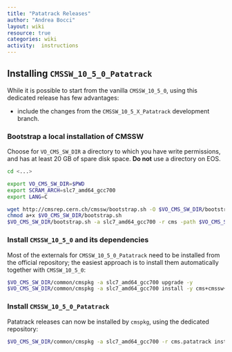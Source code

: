 ```yaml
---
title: "Patatrack Releases"
author: "Andrea Bocci"
layout: wiki
resource: true
categories: wiki
activity:  instructions
---
```


## Installing `CMSSW_10_5_0_Patatrack`
While it is possible to start from the vanilla `CMSSW_10_5_0`, using this dedicated release has few advantages:
  - include the changes from the `CMSSW_10_5_X_Patatrack` development branch.

### Bootstrap a local installation of CMSSW
Choose for `VO_CMS_SW_DIR` a directory to which you have write permissions, and has at least 20 GB of spare disk space.
**Do not** use a directory on EOS.

```bash
cd <...>

export VO_CMS_SW_DIR=$PWD
export SCRAM_ARCH=slc7_amd64_gcc700
export LANG=C

wget http://cmsrep.cern.ch/cmssw/bootstrap.sh -O $VO_CMS_SW_DIR/bootstrap.sh
chmod a+x $VO_CMS_SW_DIR/bootstrap.sh
$VO_CMS_SW_DIR/bootstrap.sh -a slc7_amd64_gcc700 -r cms -path $VO_CMS_SW_DIR setup
```

### Install `CMSSW_10_5_0` and its dependencies
Most of the externals for `CMSSW_10_5_0_Patatrack` need to be installed from the official repository; the easiest approach is to install them automatically together with `CMSSW_10_5_0`:
```bash
$VO_CMS_SW_DIR/common/cmspkg -a slc7_amd64_gcc700 upgrade -y
$VO_CMS_SW_DIR/common/cmspkg -a slc7_amd64_gcc700 install -y cms+cmssw+CMSSW_10_5_0
```

### Install `CMSSW_10_5_0_Patatrack`
Patatrack releases can now be installed by `cmspkg`, using the dedicated repository:
```bash
$VO_CMS_SW_DIR/common/cmspkg -a slc7_amd64_gcc700 -r cms.patatrack install -y cms+cmssw+CMSSW_10_5_0_Patatrack
```
